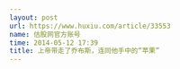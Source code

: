 ```yaml
---
layout: post
url: https://www.huxiu.com/article/33553
name: 估股网官方账号
time: 2014-05-12 17:39
title: 上帝带走了乔布斯，连同他手中的“苹果”
---
```

